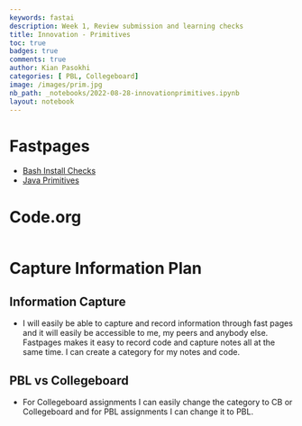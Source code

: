 ```yaml
---
keywords: fastai
description: Week 1, Review submission and learning checks
title: Innovation - Primitives
toc: true
badges: true
comments: true
author: Kian Pasokhi
categories: [ PBL, Collegeboard]
image: /images/prim.jpg
nb_path: _notebooks/2022-08-28-innovationprimitives.ipynb
layout: notebook
---
```


<!--
#################################################
### THIS FILE WAS AUTOGENERATED! DO NOT EDIT! ###
#################################################
# file to edit: _notebooks/2022-08-28-innovationprimitives.ipynb
-->

<div class="container" id="notebook-container">
        
<div class="cell border-box-sizing text_cell rendered"><div class="inner_cell">
<div class="text_cell_render border-box-sizing rendered_html">
<h1 id="Fastpages">Fastpages<a class="anchor-link" href="#Fastpages"> </a></h1><ul>
<li><a href="https://kiannp44.github.io/KianFastPages/pbl/2022/08/25/checks.html">Bash Install Checks</a></li>
<li><a href="https://kiannp44.github.io/KianFastPages/pbl/2022/08/28/javaprim.html">Java Primitives</a></li>
</ul>

</div>
</div>
</div>
<div class="cell border-box-sizing text_cell rendered"><div class="inner_cell">
<div class="text_cell_render border-box-sizing rendered_html">
<h1 id="Code.org">Code.org<a class="anchor-link" href="#Code.org"> </a></h1><p><img src="/KianFastPages/images/copied_from_nb/my_icons/code_org.png" alt=""></p>

</div>
</div>
</div>
<div class="cell border-box-sizing text_cell rendered"><div class="inner_cell">
<div class="text_cell_render border-box-sizing rendered_html">
<h1 id="Capture-Information-Plan">Capture Information Plan<a class="anchor-link" href="#Capture-Information-Plan"> </a></h1><h2 id="Information-Capture">Information Capture<a class="anchor-link" href="#Information-Capture"> </a></h2><ul>
<li>I will easily be able to capture and record information through fast pages and it will easily be accessible to me, my peers and anybody else. Fastpages makes it easy to record code and capture notes all at the same time. I can create a category for my notes and code.</li>
</ul>
<h2 id="PBL-vs-Collegeboard">PBL vs Collegeboard<a class="anchor-link" href="#PBL-vs-Collegeboard"> </a></h2><ul>
<li>For Collegeboard assignments I can easily change the category to CB or Collegeboard and for PBL assignments I can change it to PBL.</li>
</ul>

</div>
</div>
</div>
</div>
 

